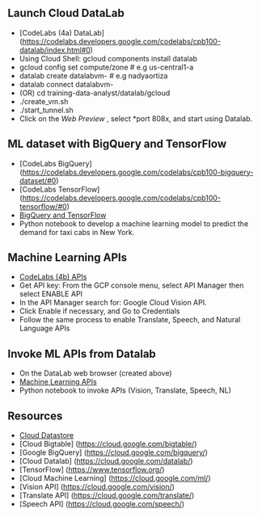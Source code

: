## Launch Cloud DataLab

 - [CodeLabs (4a) DataLab] (https://codelabs.developers.google.com/codelabs/cpb100-datalab/index.html#0)
 - Using Cloud Shell:  gcloud components install datalab
 - gcloud config set compute/zone <ZONE> # e.g us-central1-a
 - datalab create datalabvm-<USER>       # e.g nadyaortiza
 - datalab connect datalabvm-<USER>
 - (OR) cd training-data-analyst/datalab/gcloud
 - ./create_vm.sh
 - ./start_tunnel.sh
 - Click on the *Web Preview* , select *port 808x, and start using Datalab.


## ML dataset with BigQuery and TensorFlow

 - [CodeLabs BigQuery] (https://codelabs.developers.google.com/codelabs/cpb100-bigquery-dataset/#0)
 - [CodeLabs TensorFlow] (https://codelabs.developers.google.com/codelabs/cpb100-tensorflow/#0)
 - [BigQuery and TensorFlow](https://github.com/GoogleCloudPlatform/training-data-analyst/blob/master/CPB100/lab4a/demandforecast.ipynb)
 - Python notebook to develop a machine learning model to predict the demand for taxi cabs in New York.


## Machine Learning APIs

 - [CodeLabs (4b) APIs](https://codelabs.developers.google.com/codelabs/cpb100-translate-api/#0)
 - Get API key: From the GCP console menu, select API Manager then select ENABLE API
 - In the API Manager search for: Google Cloud Vision API.
 - Click Enable if necessary, and Go to Credentials
 - Follow the same process to enable Translate, Speech, and Natural Language APIs


## Invoke ML APIs from Datalab

 - On the DataLab web browser (created above)
 - [Machine Learning APIs](https://github.com/GoogleCloudPlatform/training-data-analyst/blob/master/CPB100/lab4c/mlapis.ipynb)
 - Python notebook to invoke APIs (Vision, Translate, Speech, NL)


## Resources

 - [Cloud Datastore](https://cloud.google.com/datastore/)
 - [Cloud Bigtable] (https://cloud.google.com/bigtable/)
 - [Google BigQuery] (https://cloud.google.com/bigquery/)
 - [Cloud Datalab] (https://cloud.google.com/datalab/)
 - [TensorFlow] (https://www.tensorflow.org/)
 - [Cloud Machine Learning] (https://cloud.google.com/ml/)
 - [Vision API] (https://cloud.google.com/vision/)
 - [Translate API] (https://cloud.google.com/translate/)
 - [Speech API] (https://cloud.google.com/speech/)